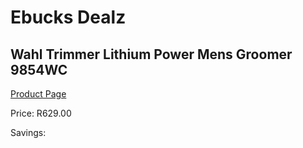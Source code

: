 
# Ebucks Dealz
## Wahl Trimmer Lithium Power Mens Groomer 9854WC
[Product Page](https://www.ebucks.com/web/shop/productSelected.do?prodId=1191154917&catId=1186081080)

Price: R629.00

Savings: 


	